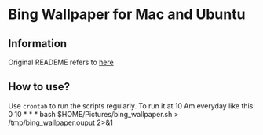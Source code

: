 Bing Wallpaper for Mac and Ubuntu
=================================

Information
-----------
Original READEME refers to [here](https://github.com/thejandroman/bing-wallpaper/blob/master/README.md)

How to use?
-----------
Use `crontab` to run the scripts regularly. To run it at 10 Am everyday like this: 
0 10 * * * bash $HOME/Pictures/bing_wallpaper.sh > /tmp/bing_wallpaper.ouput 2>&1

